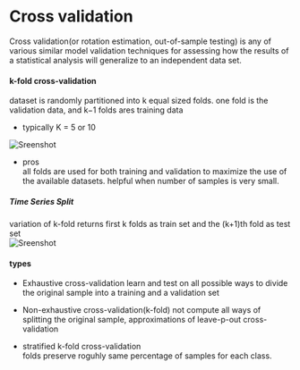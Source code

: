 # Cross validation
Cross validation(or rotation estimation, out-of-sample testing) is any of various similar model validation techniques for assessing how the results of a statistical analysis will generalize to an independent data set.

#### k-fold cross-validation
dataset is randomly partitioned into k equal sized folds. one fold is the validation data, and k−1  folds ares training data  

* typically  K = 5 or 10    

![Sreenshot](https://qph.fs.quoracdn.net/main-qimg-3a101fe2f7db6ceb145c13e9c16defea.webp)



* pros    
all folds are used for both training and validation to maximize the use of the available datasets. helpful when number of samples is very small.

#####  Time Series Split
variation of k-fold returns first k folds as train set and the (k+1)th fold as test set       
![Sreenshot](http://scikit-learn.org/stable/_images/sphx_glr_plot_cv_indices_0101.png)   

#### types
* Exhaustive cross-validation
learn and test on all possible ways to divide the original sample into a training and a validation set   

* Non-exhaustive cross-validation(k-fold)
not compute all ways of splitting the original sample, approximations of leave-p-out cross-validation

*  stratified k-fold cross-validation       
folds preserve roguhly same percentage of samples for each class.



